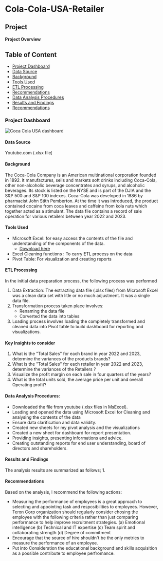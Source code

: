# Cola-Cola-USA-Retailer

## Project

#### Project Overview

## Table of Content 

- [Project Dashboard](#project-dashboard)
- [Data Source](#data-source)
- [Background](#background)
- [Tools Used](#tools-used)
- [ETL Processing](#etl-processing)
- [Recommendations](#recommendations)
- [Data Analysis Procedures](#data-analysis-procedures)
- [Results and Findings](#results-and-findings)
- [Recommendations](#recommendations)

### Project Dashboard

 ![Coca Cola USA dashboard](https://github.com/AlaskaDav/Cola-Cola-USA-Retailer/assets/155531290/dfaa2578-4f46-4323-9cbb-b01112273dbc)

#### Data Source
Youtube.com (.xlsx file)

#### Background
The Coca-Cola Company is an American multinational corporation founded in 1892. It manufactures, sells and markets soft drinks including Coca-Cola, other non-alcoholic beverage concentrates and syrups, and alcoholic beverages. Its stock is listed on the NYSE and is part of the DJIA and the S&P 500 and S&P 100 indexes.
Coca-Cola was developed in 1886 by pharmacist John Stith Pemberton. At the time it was introduced, the product contained cocaine from coca leaves and caffeine from kola nuts which together acted as a stimulant. The data file contains a record of sale operation for various retailers between year 2022 and 2023.

#### Tools Used 

- Microsoft Excel: for easy access the contents of the file and understanding of the components of the data.
    - [Download here](http://microsoft.com)
- Excel Cleaning functions : To carry ETL process on the data
- Pivot Table: For visualization and creating reports

#### ETL Processing

In the initial data preparation process, the following process was performed
1. Data Extraction: The extracting data file (.xlsx files) from Microsoft Excel was a clean data set with litle or no much adjustment. It was a single data file. 
2. Transformation process taken place involves:
   - Renaming the data file
   - Corverted the data into tables
4. Loading process involves loading the completely transformed and cleaned data into Pivot table to build dashboard for reporting and visualizations.
 
#### Key Insights to consider

1.	What is the "Total Sales" for each brand in year 2022 and 2023, determine the variances of the products brands?
2.	What is the "Total Sales" for each retailer in year 2022 and 2023, determine the variances of the Retailers  ?
3.	Visualize the profit margin on each sale in four quarters of the years?
4.	What is the total units sold, the average price per unit and overall Operating profit?

#### Data Analysis Procedures:

- Downloaded the file from youtube (.xlsx files in MsExcel).
- Loading and opened the data using Microsoft Excel for Cleaning and analysing the contents of the data
- Ensure data clarification and data validity.
- Created new sheets for my pivot analysis and the visualizations
- Created a new sheet for dashboard for report presentation. 
- Providing insights, presenting informations and advice.
- Creating outstanding reports for end user understanding, board of directors and shareholders.

#### Results and Findings

The analysis results are summarized as follows;
1. 

#### Recommendations
Based on the analysis, I recommend the following actions:
 - Measuring the performance of employees is a great approach to selecting and appointing task and resposibilities to employees. However, Teron Corp organization should regularly consider chosing the employee with the following criteria rather than just comparing performance to help improve recruitment strategies.
   (a) Emotional intelligence
   (b) Technical and IT expertise
   (c) Team spirit and collaborating strength
   (d) Degree of commitment
 - Encourage that the source of hire shouldn't be the only metrics to measure the performance of an employee.
 - Put into Consideration the educational background and skills acquisition as a possible contribute to employee perfromance.
